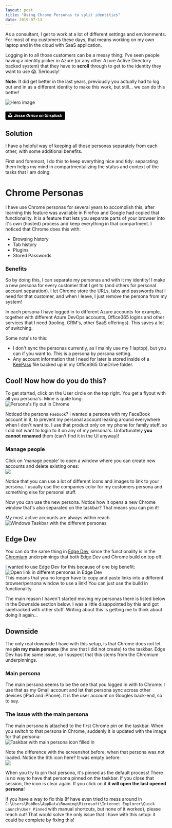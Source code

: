 ```yaml
---
layout: post
title: "Using Chrome Personas to split identities"
date: 2019-07-13
---
```


As a consultant, I get to work at a lot of different settings and environments. For most of my customers these days, that means working on my own laptop and in the cloud with SaaS application.  

Logging in to all those customers can be a messy thing: I've seen people having a identity picker in Azure (or any other Azure Active Directory backed system) that they have to **scroll** through to get to the identity they want to use 😱. Seriously! 

**Note**: It did get better in the last years, previously you actually had to log out and in as a different identity to make this work, but still... we can do this better!

![Hero image](/images/20190713/jesse-orrico-unsplash.jpg)
##### <a style="background-color:black;color:white;text-decoration:none;padding:4px 6px;font-family:-apple-system, BlinkMacSystemFont, &quot;San Francisco&quot;, &quot;Helvetica Neue&quot;, Helvetica, Ubuntu, Roboto, Noto, &quot;Segoe UI&quot;, Arial, sans-serif;font-size:12px;font-weight:bold;line-height:1.2;display:inline-block;border-radius:3px" href="https://unsplash.com/@jessedo81?utm_medium=referral&amp;utm_campaign=photographer-credit&amp;utm_content=creditBadge" target="_blank" rel="noopener noreferrer" title="Download free do whatever you want high-resolution photos from jesse orrico"><span style="display:inline-block;padding:2px 3px"><svg xmlns="http://www.w3.org/2000/svg" style="height:12px;width:auto;position:relative;vertical-align:middle;top:-2px;fill:white" viewBox="0 0 32 32"><title>unsplash-logo</title><path d="M10 9V0h12v9H10zm12 5h10v18H0V14h10v9h12v-9z"></path></svg></span><span style="display:inline-block;padding:2px 3px">Jesse Orrico on Unsplash</span></a>

## Solution

I have a helpful way of keeping all those personas separately from each other, with some additional benefits.

First and foremost, I do this to keep everything nice and tidy: separating them helps my mind in compartmentalizing the status and context of the tasks that I am doing.

# Chrome Personas
I have use Chrome personas for several years to accomplish this, after learning this feature was available in FireFox and Google had copied that functionality. It is a feature that lets you separate parts of your browser into it's own (hosted) process and keep everything in that compartment. I noticed that Chrome does this with:
* Browsing history
* Tab history
* Plugins
* Stored Passwords

### Benefits
So by doing this, I can separate my personas and with it my identity! I make a new persona for every customer that I get to (and others for personal account separation). I let Chrome store the URLs, tabs and passwords that I need for that customer, and when I leave, I just remove the persona from my system!

In each persona I have logged in to different Azure accounts for example, together with different Azure DevOps accounts, Office365 logins and other services that I need (tooling, CRM's, other SaaS offerings). This saves a lot of switching.

Some note's to this:

* I don't sync the personas currently, as I mainly use my 1 laptop), but you can if you want to. This is a persona by persona setting.
* Any account information that I need for later is stored inside of a [KeePass](https://keepass.info/) file backed up in my Office365 OneDrive folder.

## Cool! Now how do you do this?
To get started, click on the User circle on the top right. You get a flyout with all you persona's. Mine is quite long:  
![Persona's fly out in Chrome](/images/20190713/20190713_01_MyPersonas.png)  

Noticed the persona `Faebook`? I wanted a persona with my FaceBook account in it, to prevent my personal account leaking around everywhere when I don't want to. I use that product only on my phone for family stuff, so I did not want to login to it on any of my persona's. Unfortunately **you cannot renamed** them (can't find it in the UI anyway)!  

### Manage people

Click on 'manage people' to open a window where you can create new accounts and delete existing ones:  
![](/images/20190713/20190713_03_PersonasAdmin.png)  

Notice that you can use a lot of different icons and images to link to your persona. I usually use the companies color for my customers persona and something else for personal stuff.

Now you can use the new persona. Notice how it opens a new Chrome window that's also separated on the taskbar? That means you can pin it! 

My most active accounts are always within reach.
![Windows Taskbar with the different personas](/images/20190713/20190713_02_Taskbar.png)   

## Edge Dev
You can do the same thing in [Edge Dev](https://developer.microsoft.com/en-us/microsoft-edge/), since the functionality is in the [Chromium](https://www.chromium.org/Home) underpinnings that both Edge Dev and Chrome build on top off. 

I wanted to use Edge Dev for this because of one big benefit:
![Open link in different personas in Edge Dev](/images/20190713/20190713_04_OpenAsInChrEdge.png)  
This means that you no longer have to copy and paste links into a different browser/persona window to use a link! You can just use the build in functionality.

The main reason I haven't started moving my personas there is listed below in the Downside section below. I was a little disappointed by this and got sidetracked with other stuff. Writing about this is getting me to think about doing it again...

## Downside
The only real downside I have with this setup, is that Chrome does not let me **pin my main persona** (the one that I did not create) to the taskbar. Edge Dev has the same issue, so I suspect that this stems from the Chromium underpinnings.

### Main persona
The main persona seems to be the one that you logged in with to Chrome: I use that as my Gmail account and let that persona sync across other devices (iPad and iPhone). It is the user account on Googles back-end, so to say. 

### The issue with the main persona
The main persona is attached to the first Chrome pin on the taskbar. When you switch to that persona in Chrome, suddenly it is updated with the image for that persona:  
![Taskbar with main persona icon filled in](/images/20190713/20190713_05_Taskbar2.png)  

Note the difference with the screenshot before, when that persona was not loaded. Notice the 6th icon here? It was empty before:  
![](/images/20190713/20190713_02_Taskbar.png)   

When you try to pin that persona, it's pinned as the default process! There is no way to have that persona pinned on the taskbar. If you close that session, the icon is clear again. If you click on it **it will open the last opened persona**!

If you have a way to fix this (If have even tried to mess around in `C:\Users\RobBos\AppData\Roaming\Microsoft\Internet Explorer\Quick Launch\User Pinned` with manual shortcuts, but none of it worked), please reach out! That would solve the only issue that I have with this setup: it could be complete by fixing this!